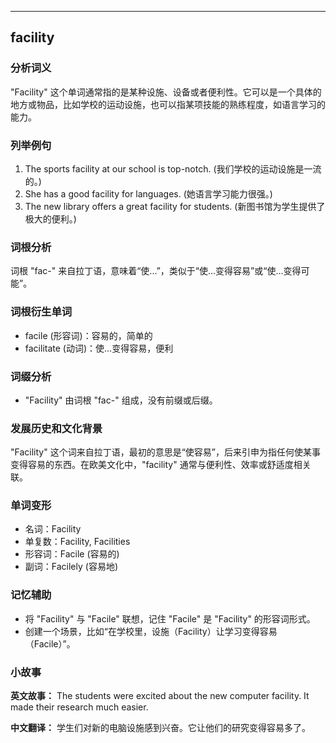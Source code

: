 
---------------
## facility
### 分析词义
"Facility" 这个单词通常指的是某种设施、设备或者便利性。它可以是一个具体的地方或物品，比如学校的运动设施，也可以指某项技能的熟练程度，如语言学习的能力。

### 列举例句
1. The sports facility at our school is top-notch. (我们学校的运动设施是一流的。)
2. She has a good facility for languages. (她语言学习能力很强。)
3. The new library offers a great facility for students. (新图书馆为学生提供了极大的便利。)

### 词根分析
词根 "fac-" 来自拉丁语，意味着“使...”，类似于“使...变得容易”或“使...变得可能”。

### 词根衍生单词
- facile (形容词)：容易的，简单的
- facilitate (动词)：使...变得容易，便利

### 词缀分析
- "Facility" 由词根 "fac-" 组成，没有前缀或后缀。

### 发展历史和文化背景
"Facility" 这个词来自拉丁语，最初的意思是“使容易”，后来引申为指任何使某事变得容易的东西。在欧美文化中，"facility" 通常与便利性、效率或舒适度相关联。

### 单词变形
- 名词：Facility
- 单复数：Facility, Facilities
- 形容词：Facile (容易的)
- 副词：Facilely (容易地)

### 记忆辅助
- 将 "Facility" 与 "Facile" 联想，记住 "Facile" 是 "Facility" 的形容词形式。
- 创建一个场景，比如“在学校里，设施（Facility）让学习变得容易（Facile）”。

### 小故事
**英文故事：**
The students were excited about the new computer facility. It made their research much easier.

**中文翻译：**
学生们对新的电脑设施感到兴奋。它让他们的研究变得容易多了。

